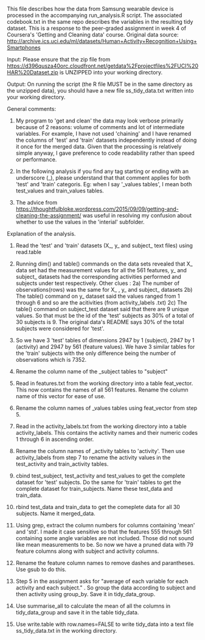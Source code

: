 This file describes how the data from Samsung wearable device is processed in the accompanying run_analysis.R script. The associated codebook.txt in the same repo describes the variables in the resulting tidy dataset. This is a response to the peer-graded assignment in week 4 of Coursera's 'Getting and Cleaning data' course. Original data source: http://archive.ics.uci.edu/ml/datasets/Human+Activity+Recognition+Using+Smartphones

Input:
Please ensure that the zip file from https://d396qusza40orc.cloudfront.net/getdata%2Fprojectfiles%2FUCI%20HAR%20Dataset.zip is UNZIPPED into your working directory.

Output:
On running the script (the R file MUST be in the same directory as the unzipped data), you should have a new file ss_tidy_data.txt written into your working directory.


General comments:
1) My program to 'get and clean' the data may look verbose primarily because of 2 reasons: volume of comments and lot of intermediate variables. For example, I have not used 'chaining' and I have renamed the columns of 'test' and 'train' datasets independently instead of doing it once  for the merged data. Given that the processing is relatively simple anyway, I gave preference to code readability rather than speed or performance.

2) In the following analysis if you find any tag starting or ending with an underscore (_), please understand that that comment applies for both 'test' and 'train' categoris. Eg: when I say '_values tables', I mean both test_values and train_values tables.

3) The advice from https://thoughtfulbloke.wordpress.com/2015/09/09/getting-and-cleaning-the-assignment/  was useful in resolving my confusion about whether to use the values in the 'interial' subfolder.

Explanation of the analysis.
1) Read the 'test' and 'train' datasets (X_, y_ and subject_ text files) using read.table

2) Running dim() and table() commands on the data sets revealed that X_ data set had the measurement values for all the 561 features, y_ and subject_ datasets had the corresponding activities performed and subjects under test respectively.
Other clues :
  2a) The number of observations(rows) was the same for X_ , y_ and       subject_ datasets
  2b) The table() command on y_ dataset said the values ranged from       1 through 6 and so are the acitivities (from activity_labels       .txt)
  2c) The table() command on subject_test dataset said that there        are 9 unique values. So that must be the id of the 'test'          subjects as 30% of a total of 30 subjects is 9. The original       data's README says 30% of the total subjects were considered       for 'test'.

3) So we have 3 'test' tables of dimensions 2947 by 1 (subject), 2947 by 1 (activity) and 2947 by 561 (feature values). We have 3 similar tables for the 'train' subjects with the only difference being the number of observations which is 7352.

4) Rename the column name of the _subject tables to "subject"

5) Read in features.txt from the working directory into a table feat_vector. This now contains the names of all 561 features. Rename the column name of this vector for ease of use.

6) Rename the column names of _values tables using feat_vector from step 5.

7) Read in the activity_labels.txt from the working directory into a table activity_labels. This contains the activity names and their numeric codes 1 through 6 in ascending order.

8) Rename the column names of _activity tables to 'activity'. Then use activity_labels from step 7 to rename the activity values in the test_activity and train_activity tables.

9) cbind test_subject, test_activity and test_values to get the complete dataset for 'test' subjects. Do the same for 'train' tables to get the complete dataset for train_subjects. Name these test_data and train_data.

10) rbind test_data and train_data to get the comeplete data for all 30 subjects. Name it merged_data.

11) Using grep, extract the column numbers for columns containing 'mean' and 'std'. I made it case sensitive so that the features 555 through 561 containing some angle variables are not included. Those did not sound like mean measurements to be. So now we have a pruned data with 79 feature columns along with subject and activity columns.

12) Rename the feature column names to remove dashes and parantheses. Use gsub to do this.

13) Step 5 in the assignment asks for "average of each variable for each activity and each subject." . So group the data according to subject and then activity using group_by. Save it in tidy_data_group.

14) Use summarise_all to calculate the mean of all the columns in tidy_data_group and save it in the table tidy_data.

15) Use write.table with row.names=FALSE to write tidy_data into a text file ss_tidy_data.txt in the working directory.
